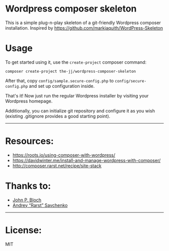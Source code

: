 # Wordpress composer skeleton

This is a simple plug-n-play skeleton of a git-friendly Wordpress composer installation. Inspired by https://github.com/markjaquith/WordPress-Skeleton

# Usage

To get started using it, use the `create-project` composer command:

```
composer create-project the-jj/wordpress-composer-skeleton
```

After that, copy `config/sample.secure-config.php` to `config/secure-config.php` and set up configuration inside.

That's it! Now just run the regular Wordpress installer by visiting your Wordpress homepage.

Additionally, you can initialize git repository and configure it as you wish (existing .gitignore provides a good starting point).

---

# Resources:
* https://roots.io/using-composer-with-wordpress/
* https://davidwinter.me/install-and-manage-wordpress-with-composer/
* http://composer.rarst.net/recipe/site-stack

# Thanks to:
* [John P. Bloch](https://github.com/johnpbloch/wordpress)
* [Andrey “Rarst” Savchenko](http://composer.rarst.net/)

---

# License:

MIT